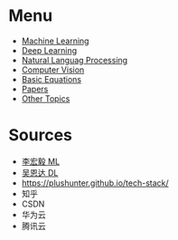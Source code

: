 # Menu

- [Machine Learning](machine_learning.md)
- [Deep Learning](deep_learning.md)
- [Natural Languag Processing](natural_language_processing.md)
- [Computer Vision](computer_vision.md)
- [Basic Equations](basic_equations.py)
- [Papers](papers.md)
- [Other Topics](others.md)

# Sources

- [李宏毅 ML](https://www.bilibili.com/video/BV1Wv411h7kN)
- [吴恩达 DL](https://www.bilibili.com/video/BV1FT4y1E74V)
- https://plushunter.github.io/tech-stack/
- 知乎
- CSDN
- 华为云
- 腾讯云
